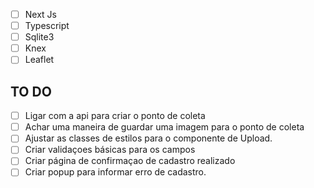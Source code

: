 - [ ] Next Js
- [ ] Typescript
- [ ] Sqlite3
- [ ] Knex
- [ ] Leaflet

## TO DO
- [ ] Ligar com a api para criar o ponto de coleta
- [ ] Achar uma maneira de guardar uma imagem para o ponto de coleta
- [ ] Ajustar as classes de estilos para o componente de Upload.
- [ ] Criar validaçoes básicas para os campos
- [ ] Criar página de confirmaçao de cadastro realizado
- [ ] Criar popup para informar erro de cadastro.
